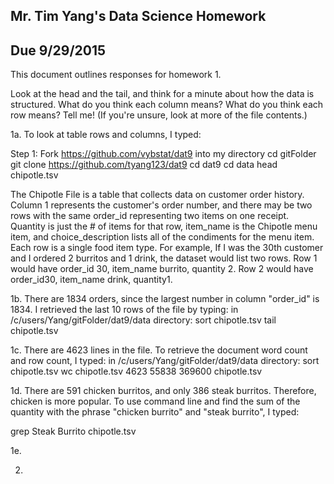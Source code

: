 ## Mr. Tim Yang's Data Science Homework
## Due 9/29/2015

This document outlines responses for homework 1. 

Look at the head and the tail, and think for a minute about how the data is structured. What do you think each column means? What do you think each row means? Tell me! (If you're unsure, look at more of the file contents.)

1a.
To look at table rows and columns, I typed:

Step 1: Fork https://github.com/vybstat/dat9 into my directory
        cd gitFolder
        git clone https://github.com/tyang123/dat9
        cd dat9
        cd data
        head chipotle.tsv

The Chipotle File is a table that collects data on customer order history. Column 1 represents the customer's order number, and there may be two rows with the same order_id representing two items on one receipt. Quantity is just the # of items for that row, item_name is the Chipotle menu item, and choice_description lists all of the condiments for the menu item. Each row is a  single food item type. For example, If I was the 30th customer and I ordered 2 burritos and 1 drink, the dataset would list two rows. Row 1 would have order_id 30, item_name burrito, quantity 2. Row 2 would have order_id30, item_name drink, quantity1.

1b. There are 1834 orders, since the largest number in column "order_id" is 1834. I retrieved the last 10 rows of the file by typing:
    in /c/users/Yang/gitFolder/dat9/data directory:
    sort chipotle.tsv
    tail chipotle.tsv
    
1c. There are 4623 lines in the file. To retrieve the document word count and row count, I typed:
    in /c/users/Yang/gitFolder/dat9/data directory:
    sort chipotle.tsv
    wc chipotle.tsv
    4623 55838 369600 chipotle.tsv
    
  
1d. There are 591 chicken burritos, and only 386 steak burritos. Therefore, chicken is more popular. To use command line and find the sum of the quantity with the phrase "chicken burrito" and "steak burrito", I typed:

grep Steak Burrito chipotle.tsv


1e. 

2. 


